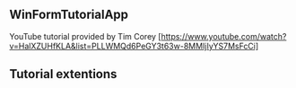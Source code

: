 ## WinFormTutorialApp

YouTube tutorial provided by Tim Corey
[https://www.youtube.com/watch?v=HalXZUHfKLA&list=PLLWMQd6PeGY3t63w-8MMIjIyYS7MsFcCi]

## Tutorial extentions